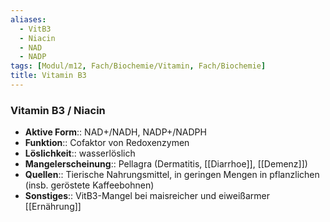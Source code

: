 ```yaml
---
aliases:
  - VitB3
  - Niacin
  - NAD
  - NADP
tags: [Modul/m12, Fach/Biochemie/Vitamin, Fach/Biochemie]
title: Vitamin B3
---
```

### Vitamin B3 / Niacin 
- **Aktive Form**:: NAD+/NADH, NADP+/NADPH
- **Funktion**:: Cofaktor von Redoxenzymen
- **Löslichkeit**:: wasserlöslich
- **Mangelerscheinung**:: Pellagra (Dermatitis, [[Diarrhoe]], [[Demenz]])
- **Quellen**:: Tierische Nahrungsmittel, in geringen Mengen in pflanzlichen (insb. geröstete Kaffeebohnen)
- **Sonstiges**:: VitB3-Mangel bei maisreicher und eiweißarmer [[Ernährung]]

